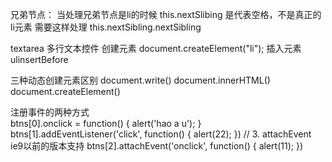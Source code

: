 兄弟节点：
当处理兄弟节点是li的时候
this.nextSlibing 是代表空格，不是真正的li元素
需要这样处理
this.nextSibling.nextSibling

textarea 
	多行文本控件
创建元素
	document.createElement("li");
插入元素
	ulinsertBefore
	
三种动态创建元素区别
	document.write()
	document.innerHTML()
	document.createElement()
	
注册事件的两种方式	
 btns[0].onclick = function() {
                alert('hao a u');
            }	
 btns[1].addEventListener('click', function() {
            alert(22);
        })
// 3. attachEvent ie9以前的版本支持
 btns[2].attachEvent('onclick', function() {
            alert(11);
})		